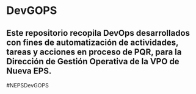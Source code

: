 # DevGOPS
## Este repositorio recopila DevOps desarrollados con fines de automatización de actividades, tareas y acciones en proceso de PQR, para la Dirección de Gestión Operativa de la VPO de Nueva EPS.
#NEPSDevGOPS
